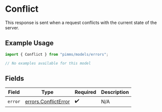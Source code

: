# Conflict

This response is sent when a request conflicts with the current state of the server.

## Example Usage

```typescript
import { Conflict } from "pimms/models/errors";

// No examples available for this model
```

## Fields

| Field                                                        | Type                                                         | Required                                                     | Description                                                  |
| ------------------------------------------------------------ | ------------------------------------------------------------ | ------------------------------------------------------------ | ------------------------------------------------------------ |
| `error`                                                      | [errors.ConflictError](../../models/errors/conflicterror.md) | :heavy_check_mark:                                           | N/A                                                          |